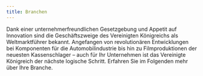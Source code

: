 ```yaml
---
title: Branchen
---
```


Dank einer unternehmerfreundlichen Gesetzgebung und Appetit auf Innovation sind die Geschäftszweige des Vereinigten Königreichs als Weltmarktführer bekannt. Angefangen von revolutionären Entwicklungen bei Komponenten für die Automobilindustrie bis hin zu Filmproduktionen der neuesten Kassenschlager – auch für Ihr Unternehmen ist das Vereinigte Königreich der nächste logische Schritt. Erfahren Sie im Folgenden mehr über Ihre Branche.
